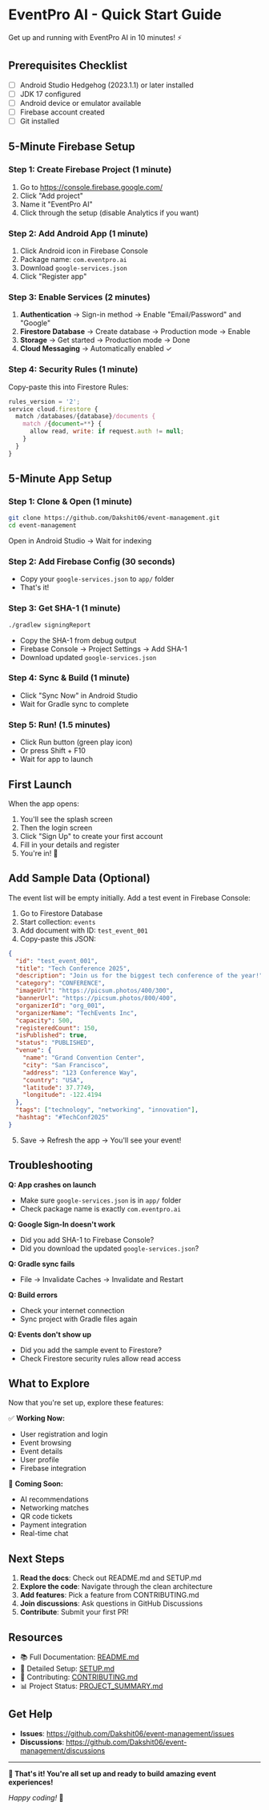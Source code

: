 # EventPro AI - Quick Start Guide

Get up and running with EventPro AI in 10 minutes! ⚡

## Prerequisites Checklist

- [ ] Android Studio Hedgehog (2023.1.1) or later installed
- [ ] JDK 17 configured
- [ ] Android device or emulator available
- [ ] Firebase account created
- [ ] Git installed

## 5-Minute Firebase Setup

### Step 1: Create Firebase Project (1 minute)
1. Go to https://console.firebase.google.com/
2. Click "Add project"
3. Name it "EventPro AI"
4. Click through the setup (disable Analytics if you want)

### Step 2: Add Android App (1 minute)
1. Click Android icon in Firebase Console
2. Package name: `com.eventpro.ai`
3. Download `google-services.json`
4. Click "Register app"

### Step 3: Enable Services (2 minutes)
1. **Authentication** → Sign-in method → Enable "Email/Password" and "Google"
2. **Firestore Database** → Create database → Production mode → Enable
3. **Storage** → Get started → Production mode → Done
4. **Cloud Messaging** → Automatically enabled ✓

### Step 4: Security Rules (1 minute)
Copy-paste this into Firestore Rules:
```javascript
rules_version = '2';
service cloud.firestore {
  match /databases/{database}/documents {
    match /{document=**} {
      allow read, write: if request.auth != null;
    }
  }
}
```

## 5-Minute App Setup

### Step 1: Clone & Open (1 minute)
```bash
git clone https://github.com/Dakshit06/event-management.git
cd event-management
```
Open in Android Studio → Wait for indexing

### Step 2: Add Firebase Config (30 seconds)
- Copy your `google-services.json` to `app/` folder
- That's it!

### Step 3: Get SHA-1 (1 minute)
```bash
./gradlew signingReport
```
- Copy the SHA-1 from debug output
- Firebase Console → Project Settings → Add SHA-1
- Download updated `google-services.json`

### Step 4: Sync & Build (1 minute)
- Click "Sync Now" in Android Studio
- Wait for Gradle sync to complete

### Step 5: Run! (1.5 minutes)
- Click Run button (green play icon)
- Or press Shift + F10
- Wait for app to launch

## First Launch

When the app opens:
1. You'll see the splash screen
2. Then the login screen
3. Click "Sign Up" to create your first account
4. Fill in your details and register
5. You're in! 🎉

## Add Sample Data (Optional)

The event list will be empty initially. Add a test event in Firebase Console:

1. Go to Firestore Database
2. Start collection: `events`
3. Add document with ID: `test_event_001`
4. Copy-paste this JSON:

```json
{
  "id": "test_event_001",
  "title": "Tech Conference 2025",
  "description": "Join us for the biggest tech conference of the year!",
  "category": "CONFERENCE",
  "imageUrl": "https://picsum.photos/400/300",
  "bannerUrl": "https://picsum.photos/800/400",
  "organizerId": "org_001",
  "organizerName": "TechEvents Inc",
  "capacity": 500,
  "registeredCount": 150,
  "isPublished": true,
  "status": "PUBLISHED",
  "venue": {
    "name": "Grand Convention Center",
    "city": "San Francisco",
    "address": "123 Conference Way",
    "country": "USA",
    "latitude": 37.7749,
    "longitude": -122.4194
  },
  "tags": ["technology", "networking", "innovation"],
  "hashtag": "#TechConf2025"
}
```

5. Save → Refresh the app → You'll see your event!

## Troubleshooting

**Q: App crashes on launch**
- Make sure `google-services.json` is in `app/` folder
- Check package name is exactly `com.eventpro.ai`

**Q: Google Sign-In doesn't work**
- Did you add SHA-1 to Firebase Console?
- Did you download the updated `google-services.json`?

**Q: Gradle sync fails**
- File → Invalidate Caches → Invalidate and Restart

**Q: Build errors**
- Check your internet connection
- Sync project with Gradle files again

**Q: Events don't show up**
- Did you add the sample event to Firestore?
- Check Firestore security rules allow read access

## What to Explore

Now that you're set up, explore these features:

✅ **Working Now:**
- User registration and login
- Event browsing
- Event details
- User profile
- Firebase integration

🚧 **Coming Soon:**
- AI recommendations
- Networking matches
- QR code tickets
- Payment integration
- Real-time chat

## Next Steps

1. **Read the docs**: Check out README.md and SETUP.md
2. **Explore the code**: Navigate through the clean architecture
3. **Add features**: Pick a feature from CONTRIBUTING.md
4. **Join discussions**: Ask questions in GitHub Discussions
5. **Contribute**: Submit your first PR!

## Resources

- 📚 Full Documentation: [README.md](README.md)
- 🔧 Detailed Setup: [SETUP.md](SETUP.md)
- 🤝 Contributing: [CONTRIBUTING.md](CONTRIBUTING.md)
- 📊 Project Status: [PROJECT_SUMMARY.md](PROJECT_SUMMARY.md)

## Get Help

- **Issues**: https://github.com/Dakshit06/event-management/issues
- **Discussions**: https://github.com/Dakshit06/event-management/discussions

---

**🎉 That's it! You're all set up and ready to build amazing event experiences!**

*Happy coding!* 🚀

